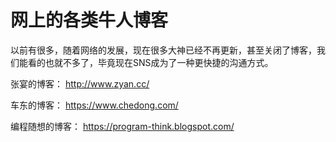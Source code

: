 # 网上的各类牛人博客

以前有很多，随着网络的发展，现在很多大神已经不再更新，甚至关闭了博客，我们能看的也就不多了，毕竟现在SNS成为了一种更快捷的沟通方式。

张宴的博客：        http://www.zyan.cc/

车东的博客：        https://www.chedong.com/

编程随想的博客：    https://program-think.blogspot.com/